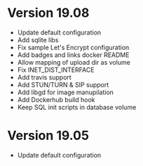# Version 19.08

- Update default configuration
- Add sqlite libs
- Fix sample Let's Encrypt configuration
- Add badges and links docker README
- Allow mapping of upload dir as volume
- Fix INET_DIST_INTERFACE
- Add travis support
- Add STUN/TURN & SIP support
- Add libgd for image manupilation
- Add Dockerhub build hook
- Keep SQL init scripts in database volume

# Version 19.05

- Update default configuration
